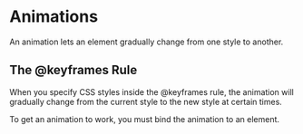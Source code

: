 # Animations
An animation lets an element gradually change from one style to another.
## The @keyframes Rule
When you specify CSS styles inside the @keyframes rule, the animation will gradually change from the current style to the new style at certain times.

To get an animation to work, you must bind the animation to an element.
